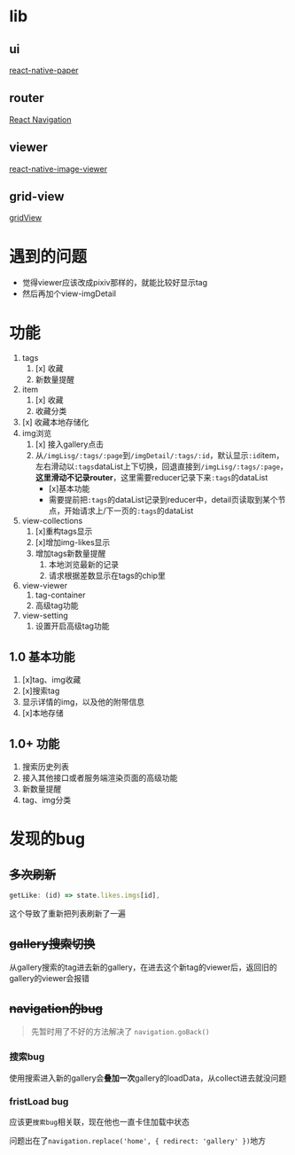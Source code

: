 # lib
## ui
[react-native-paper](https://callstack.github.io/react-native-paper/index.html)

## router
[React Navigation](https://reactnavigation.org/)

## viewer
[react-native-image-viewer](https://github.com/ascoders/react-native-image-viewer)

## grid-view
[gridView](https://www.npmjs.com/package/react-native-super-grid)

# 遇到的问题

<!-- - `sample_url`和`file_url`指向不同的url
- **[false]上面两个有些不是真实图片地址**
  - [x] 可能需要单独写个爬虫，目前页面是php，img标签已经暴露了url，直接指向图片
  - 还是上面的问题，**有些还有更高清的选项，需要把这部分单独弄出来**
  - **这里发现了个问题**
    - 问题`file_url`地址，http 302：https://hk.rule34.xxx/images/2731/f7db3e7b9f15d81bee7d5f634cd1ffec4b136caf.gif
    - 真实地址：https://hk.rule34.xxx//images/2731/f7db3e7b9f15d81bee7d5f634cd1ffec4b136caf.gif images前面多加个 **/**
    - [x] 但还是需要爬虫，**api给的tags不分类的**
    - [x] **妈的憨批竟然url规则还变的，一会`https://hk.rule34.xxx/images//**`，一会`https://hk.rule34.xxx//images/**`**
      - **图片上了反爬虫！！！**
      - `sample_url`和`file_url`其中有一个是指向图片的
      - 好像发现了`/detail/:id`中爬到的原始url，把**顶级域名去了**就可以一直获取
        - 不行，但好像又发现**可能需要改变header参数，如`referen`** -->

- 觉得viewer应该改成pixiv那样的，就能比较好显示tag
- 然后再加个view-imgDetail
# 功能

1. tags
   1. [x] 收藏
   2. 新数量提醒
2. item
   1. [x] 收藏
   2. 收藏分类
3. [x] 收藏本地存储化
4. img浏览
   1. [x] 接入gallery点击
   2. 从`/imgLisg/:tags/:page`到`/imgDetail/:tags/:id`，默认显示`:id`item，左右滑动以`:tags`dataList上下切换，回退直接到`/imgLisg/:tags/:page`，**这里滑动不记录router**，这里需要reducer记录下来`:tags`的dataList
      - [x]基本功能
      - 需要提前把`:tags`的dataList记录到reducer中，detail页读取到某个节点，开始请求上/下一页的`:tags`的dataList
5. view-collections
   1. [x]重构tags显示
   2. [x]增加img-likes显示
   3. 增加tags新数量提醒
      1. 本地浏览最新的记录
      2. 请求根据差数显示在tags的chip里
6. view-viewer
   1. tag-container
   2. 高级tag功能
7. view-setting
   1. 设置开启高级tag功能

## 1.0 基本功能
1. [x]tag、img收藏
2. [x]搜索tag
3. 显示详情的img，以及他的附带信息
4. [x]本地存储

## 1.0+ 功能
1. 搜索历史列表
2. 接入其他接口或者服务端渲染页面的高级功能
3. 新数量提醒
4. tag、img分类
# 发现的bug
## ~~多次刷新~~
```js
getLike: (id) => state.likes.imgs[id],
```
这个导致了重新把列表刷新了一遍

## ~~gallery搜索切换~~
从gallery搜索的tag进去新的gallery，在进去这个新tag的viewer后，返回旧的gallery的viewer会报错

## ~~navigation的bug~~
> 先暂时用了不好的方法解决了
> `navigation.goBack()`

### 搜索bug
使用搜索进入新的gallery会**叠加一次**gallery的loadData，从collect进去就没问题

### fristLoad bug
应该更`搜索bug`相关联，现在他也一直卡住加载中状态

问题出在了`navigation.replace('home', { redirect: 'gallery' })`地方